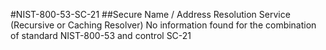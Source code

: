 #NIST-800-53-SC-21
##Secure Name / Address Resolution Service (Recursive or Caching Resolver)
No information found for the combination of standard NIST-800-53 and control SC-21
